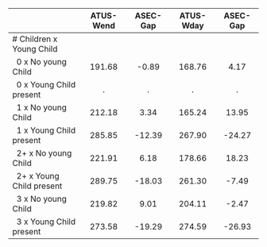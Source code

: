 
|                      |    ATUS-Wend |     ASEC-Gap |    ATUS-Wday |     ASEC-Gap |
| -------------------- | :----------: | :----------: | :----------: | :----------: |
| # Children x Young Child |              |              |              |              |
| &nbsp;&nbsp;0 x No young Child |       191.68 |        -0.89 |       168.76 |         4.17 |
| &nbsp;&nbsp;0 x Young Child present |            . |            . |            . |            . |
| &nbsp;&nbsp;1 x No young Child |       212.18 |         3.34 |       165.24 |        13.95 |
| &nbsp;&nbsp;1 x Young Child present |       285.85 |       -12.39 |       267.90 |       -24.27 |
| &nbsp;&nbsp;2+ x No young Child |       221.91 |         6.18 |       178.66 |        18.23 |
| &nbsp;&nbsp;2+ x Young Child present |       289.75 |       -18.03 |       261.30 |        -7.49 |
| &nbsp;&nbsp;3 x No young Child |       219.82 |         9.01 |       204.11 |        -2.47 |
| &nbsp;&nbsp;3 x Young Child present |       273.58 |       -19.29 |       274.59 |       -26.93 |

